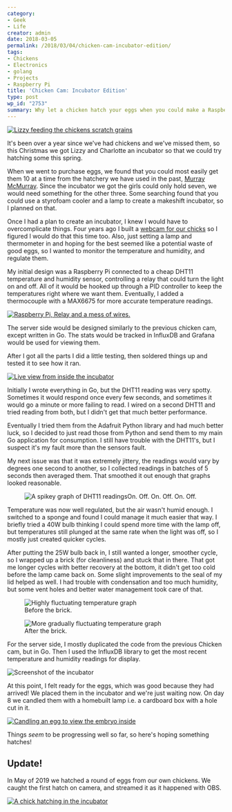 ```yaml
---
category:
- Geek
- Life
creator: admin
date: 2018-03-05
permalink: /2018/03/04/chicken-cam-incubator-edition/
tags:
- Chickens
- Electronics
- golang
- Projects
- Raspberry Pi
title: 'Chicken Cam: Incubator Edition'
type: post
wp_id: "2753"
summary: Why let a chicken hatch your eggs when you could make a Raspberry Pi do it?
---
```

[![Lizzy feeding the chickens scratch grains](https://static.velvetcache.org/pages/2018/03/04/chicken-cam-incubator-edition/lizzy.sm.jpg)](https://static.velvetcache.org/pages/2018/03/04/chicken-cam-incubator-edition/lizzy.jpg)

It's been over a year since we've had chickens and we've missed them, so this Christmas we got Lizzy and Charlotte an incubator so that we could try hatching some this spring.

When we went to purchase eggs, we found that you could most easily get them 10 at a time from the hatchery we have used in the past, [Murray McMurray](https://www.mcmurrayhatchery.com/).  Since the incubator we got the girls could only hold seven, we would need something for the other three.  Some searching found that you could use a styrofoam cooler and a lamp to create a makeshift incubator, so I planned on that.

Once I had a plan to create an incubator, I knew I would have to overcomplicate things.  Four years ago I built a [webcam for our chicks](/2013/10/08/building-the-chicken-cam) so I figured I would do that this time too.  Also, just setting a lamp and thermometer in and hoping for the best seemed like a potential waste of good eggs, so I wanted to monitor the temperature and humidity, and regulate them.

My initial design was a Raspberry Pi connected to a cheap DHT11 temperature and humidity sensor, controlling a relay that could turn the light on and off.  All of it would be hooked up through a PID controller to keep the temperatures right where we want them. Eventually, I added a thermocouple with a MAX6675 for more accurate temperature readings.

[![Raspberry Pi, Relay and a mess of wires.](https://static.velvetcache.org/pages/2018/03/04/chicken-cam-incubator-edition/IMG_0090.sm.jpg)](https://static.velvetcache.org/pages/2018/03/04/chicken-cam-incubator-edition/IMG_0090.jpg)

The server side would be designed similarly to the previous chicken cam, except written in Go.  The stats would be tracked in InfluxDB and Grafana would be used for viewing them.

After I got all the parts I did a little testing, then soldered things up and tested it to see how it ran.

[![Live view from inside the incubator](https://static.velvetcache.org/pages/2018/03/04/chicken-cam-incubator-edition/live.jpg)](https://static.velvetcache.org/pages/2018/03/04/chicken-cam-incubator-edition/live.jpg)

Initially I wrote everything in Go, but the DHT11 reading was very spotty.  Sometimes it would respond once every few seconds, and sometimes it would go a minute or more failing to read.  I wired on a second DHT11 and tried reading from both, but I didn't get that much better performance.

Eventually I tried them from the Adafruit Python library and had much better luck, so I decided to just read those from Python and send them to my main Go application for consumption. I still have trouble with the DHT11's, but I suspect it's my fault more than the sensors fault.

My next issue was that it was extremely jittery, the readings would vary by degrees one second to another, so I collected readings in batches of 5 seconds then averaged them. That smoothed it out enough that graphs looked reasonable.

<figure>
  <img src="https://static.velvetcache.org/pages/2018/03/04/chicken-cam-incubator-edition/jittery.png" alt="A spikey graph of DHT11 readings"
  <figcaption>On. Off. On. Off. On. Off.</figcaption>
</figure>

Temperature was now well regulated, but the air wasn't humid enough.  I switched to a sponge and found I could manage it much easier that way. I briefly tried a 40W bulb thinking I could spend more time with the lamp off, but temperatures still plunged at the same rate when the light was off, so I mostly just created quicker cycles.

After putting the 25W bulb back in, I still wanted a longer, smoother cycle, so I wrapped up a brick (for cleanliness) and stuck that in there.  That got me longer cycles with better recovery at the bottom, it didn't get too cold before the lamp came back on. Some slight improvements to the seal of my lid helped as well. I had trouble with condensation and too much humidity, but some vent holes and better water management took care of that.

<figure>
  <img src="https://static.velvetcache.org/pages/2018/03/04/chicken-cam-incubator-edition/30mins-without-brick-incubator.png" alt="Highly fluctuating temperature graph" />
  <figcaption>Before the brick.</figcaption>
</figure>

<figure>
  <img src="https://static.velvetcache.org/pages/2018/03/04/chicken-cam-incubator-edition/30mins-with-brick-incubator.png" alt="More gradually fluctuating temperature graph" />
  <figcaption class="caption muted">After the brick.</figcaption>
</figure>

For the server side, I mostly duplicated the code from the previous Chicken cam, but in Go.  Then I used the InfluxDB library to get the most recent temperature and humidity readings for display.

![Screenshot of the incubator](http://static.velvetcache.org/pages/2018/03/04/chicken-cam-incubator-edition/web-interface.png)

At this point, I felt ready for the eggs, which was good because they had arrived!  We placed them in the incubator and we're just waiting now.  On day 8 we candled them with a homebuilt lamp i.e. a cardboard box with a hole cut in it.

[![Candling an egg to view the embryo inside](http://static.velvetcache.org/pages/2018/03/04/chicken-cam-incubator-edition/candling.sm.jpg)](http://static.velvetcache.org/pages/2018/03/04/chicken-cam-incubator-edition/candling.jpg)

Things _seem_ to be progressing well so far, so here's hoping something hatches!

## Update!

In May of 2019 we hatched a round of eggs from our own chickens.  We caught the first hatch on camera, and streamed it as it happened with OBS.

[![A chick hatching in the incubator](https://static.velvetcache.org/pages/2018/03/04/chicken-cam-incubator-edition/hatched.png)](https://m.twitch.tv/videos/425869188)
